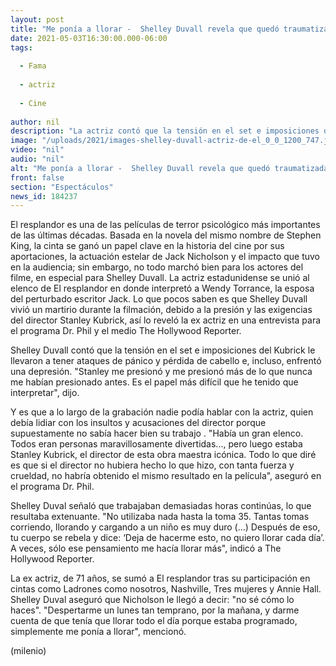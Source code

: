 ```yaml
---
layout: post
title: "Me ponía a llorar -  Shelley Duvall revela que quedó traumatizada tras filmar 'El resplandor'"
date: 2021-05-03T16:30:00.000-06:00
tags:
  
  - Fama
  
  - actriz
  
  - Cine
  
author: nil
description: "La actriz contó que la tensión en el set e imposiciones de Stanley Kubrick le llevaron a tener ataques de pánico y pérdida de cabello. "
image: "/uploads/2021/images-shelley-duvall-actriz-de-el_0_0_1200_747.jpg"
video: "nil"
audio: "nil"
alt: "Me ponía a llorar -  Shelley Duvall revela que quedó traumatizada tras filmar 'El resplandor'"
front: false
section: "Espectáculos"
news_id: 184237
---
```


El resplandor es una de las películas de terror psicológico más importantes de las últimas décadas. Basada en la novela del mismo nombre de Stephen King, la cinta se ganó un papel clave en la historia del cine por sus aportaciones, la actuación estelar de Jack Nicholson y el impacto que tuvo en la audiencia; sin embargo, no todo marchó bien para los actores del filme, en especial para Shelley Duvall.  La actriz estadunidense se unió al elenco de El resplandor en donde interpretó a Wendy Torrance, la esposa del perturbado escritor Jack. Lo que pocos saben es que Shelley Duvall vivió un martirio durante la filmación, debido a la presión y las exigencias del director Stanley Kubrick, así lo reveló la ex actriz en una entrevista para el programa Dr. Phil y el medio The Hollywood Reporter. 

​Shelley Duvall contó que la tensión en el set e imposiciones del Kubrick le llevaron a tener ataques de pánico y pérdida de cabello e, incluso, enfrentó una depresión. "Stanley me presionó y me presionó más de lo que nunca me habían presionado antes. Es el papel más difícil que he tenido que interpretar", dijo.  

​Y es que a lo largo de la grabación nadie podía hablar con la actriz, quien debía lidiar con los insultos y acusaciones del director porque supuestamente no sabía hacer bien su trabajo .  "Había un gran elenco. Todos eran personas maravillosamente divertidas..., pero luego estaba Stanley Kubrick, el director de esta obra maestra icónica. Todo lo que diré es que si el director no hubiera hecho lo que hizo, con tanta fuerza y crueldad, no habría obtenido el mismo resultado en la película", aseguró en el programa Dr. Phil. 

Shelley Duval señaló que trabajaban demasiadas horas continúas, lo que resultaba extenuante. "No utilizaba nada hasta la toma 35. Tantas tomas corriendo, llorando y cargando a un niño es muy duro (...) Después de eso, tu cuerpo se rebela y dice: ‘Deja de hacerme esto, no quiero llorar cada día’. A veces, sólo ese pensamiento me hacía llorar más", indicó a The Hollywood Reporter.  

La ex actriz, de 71 años, se sumó a El resplandor tras su participación en cintas como Ladrones como nosotros, Nashville, Tres mujeres y Annie Hall. Shelley Duval aseguró que Nicholson le llegó a decir: "no sé cómo lo haces". "Despertarme un lunes tan temprano, por la mañana, y darme cuenta de que tenía que llorar todo el día porque estaba programado, simplemente me ponía a llorar", mencionó.  

(milenio)